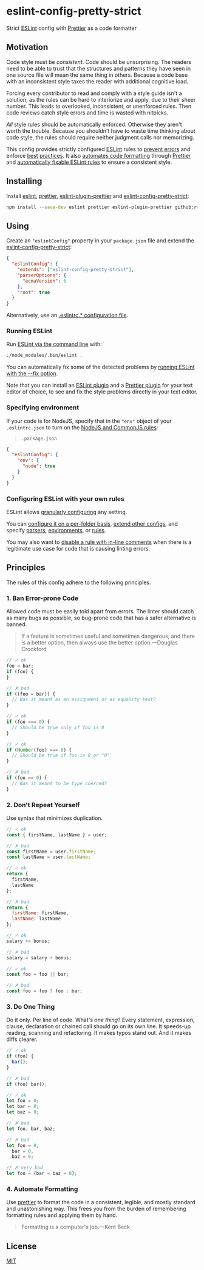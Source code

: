 # eslint-config-pretty-strict

Strict [ESLint](https://eslint.org) config with [Prettier](https://prettier.io/)
as a code formatter

## Motivation

Code style must be _consistent_. Code should be unsurprising. The readers need
to be able to trust that the structures and patterns they have seen in one
source file will mean the same thing in others. Because a code base with an
inconsistent style taxes the reader with additional cognitive load.

Forcing every contributor to read and comply with a style guide isn't a
solution, as the rules can be hard to interiorize and apply, due to their sheer
number. This leads to overlooked, inconsistent, or unenforced rules. Then code
reviews catch style errors and time is wasted with nitpicks.

_All_ style rules should be automatically enforced. Otherwise they aren't worth
the trouble. Because you shouldn't have to waste time thinking about code style,
the rules should require neither judgment calls nor memorizing.

This config provides strictly configured
[ESLint](https://eslint.org/docs/about/) rules to
[prevent errors](#1-ban-error-prone-code) and enforce [best](#2-do-one-thing)
[practices](#3-do-one-thing). It also
[automates code formatting](#4-automatic-formatting) through
[Prettier](https://prettier.io/docs/en/index.html) and
[automatically fixable ESLint rules](https://eslint.org/docs/user-guide/command-line-interface#--fix)
to ensure a consistent style.

## Installing

Install [eslint](https://github.com/eslint/eslint),
[prettier](https://github.com/prettier/prettier),
[eslint-plugin-prettier](https://github.com/prettier/eslint-plugin-prettier) and
[eslint-config-pretty-strict](./README.md):

```bash
npm install --save-dev eslint prettier eslint-plugin-prettier github:rtomrud/eslint-config-pretty-strict
```

## Using

Create an `"eslintConfig"` property in your `package.json` file and extend the
[eslint-config-pretty-strict](./index.js):

```json
{
  "eslintConfig": {
    "extends": ["eslint-config-pretty-strict"],
    "parserOptions": {
      "ecmaVersion": 6
    },
    "root": true
  }
}
```

Alternatively, use an
[.eslintrc.\* configuration file](https://eslint.org/docs/user-guide/configuring#using-configuration-files).

### Running ESLint

Run
[ESLint via the command line](https://eslint.org/docs/user-guide/command-line-interface)
with:

```bash
./node_modules/.bin/eslint .
```

You can automatically fix some of the detected problems by
[running ESLint with the --fix option](https://eslint.org/docs/user-guide/command-line-interface#options).

Note that you can install an
[ESLint plugin](https://eslint.org/docs/user-guide/integrations#editors) and a
[Prettier plugin](https://prettier.io/docs/en/editors.html) for your text editor
of choice, to see and fix the style problems directly in your text editor.

### Specifying environment

If your code is for NodeJS, specify that in the `"env"` object of your
`.eslintrc.json` to turn on the
[NodeJS and CommonJS rules](https://eslint.org/docs/rules/#nodejs-and-commonjs):

> `.package.json`

```json
{
  "eslintConfig": {
    "env": {
      "node": true
    }
  }
}
```

### Configuring ESLint with your own rules

ESLint allows
[granularly configuring](https://eslint.org/docs/user-guide/configuring) any
setting.

You can
[configure it on a per-folder basis](https://eslint.org/docs/user-guide/configuring#configuration-cascading-and-hierarchy),
[extend other configs](https://eslint.org/docs/user-guide/configuring#extending-configuration-files),
and specify
[parsers](https://eslint.org/docs/user-guide/configuring#specifying-parser-options),
[environments](https://eslint.org/docs/user-guide/configuring#specifying-environments),
or [rules](https://eslint.org/docs/user-guide/configuring#configuring-rules).

You may also want to
[disable a rule with in-line comments](https://eslint.org/docs/user-guide/configuring#disabling-rules-with-inline-comments)
when there is a legitimate use case for code that is causing linting errors.

## Principles

The rules of this config adhere to the following principles.

### 1. Ban Error-prone Code

Allowed code must be easily told apart from errors. The linter should catch as
many bugs as possible, so bug-prone code that has a safer alternative is banned.

> If a feature is sometimes useful and sometimes dangerous, and there is a
> better option, then always use the better option.—Douglas Crockford

```js
// ✓ ok
foo = bar;
if (foo) {
}

// ✗ bad
if ((foo = bar)) {
  // Was it meant as an assignment or as equality test?
}
```

```js
// ✓ ok
if (foo === 0) {
  // Should be true only if foo is 0
}

// ✓ ok
if (Number(foo) === 0) {
  // Should be true if foo is 0 or "0"
}

// ✗ bad
if (foo == 0) {
  // Was it meant to be type coerced?
}
```

### 2. Don't Repeat Yourself

Use syntax that minimizes duplication.

```js
// ✓ ok
const { firstName, lastName } = user;

// ✗ bad
const firstName = user.firstName;
const lastName = user.lastName;
```

```js
// ✓ ok
return {
  firstName,
  lastName
};

// ✗ bad
return {
  firstName: firstName,
  lastName: lastName
};
```

```js
// ✓ ok
salary += bonus;

// ✗ bad
salary = salary + bonus;
```

```js
// ✓ ok
const foo = foo || bar;

// ✗ bad
const foo = foo ? foo : bar;
```

### 3. Do One Thing

Do it only. Per line of code. What's _one thing_? Every statement, expression,
clause, declaration or chained call should go on its own line. It speeds-up
reading, scanning and refactoring. It makes typos stand out. And it makes diffs
clearer.

```js
// ✓ ok
if (foo) {
  bar();
}

// ✗ bad
if (foo) bar();
```

```js
// ✓ ok
let foo = 0;
let bar = 0;
let baz = 0;

// ✗ bad
let foo, bar, baz;

// ✗ bad
let foo = 0,
  bar = 0,
  baz = 0;

// ✗ very bad
let foo = (bar = baz = 0);
```

### 4. Automate Formatting

Use [prettier](https://prettier.io/) to format the code in a consistent,
legible, and mostly standard and unastonishing way. This frees you from the
burden of remembering formatting rules and applying them by hand.

> Formatting is a computer's job.—Kent Beck

## License

[MIT](./LICENSE)
